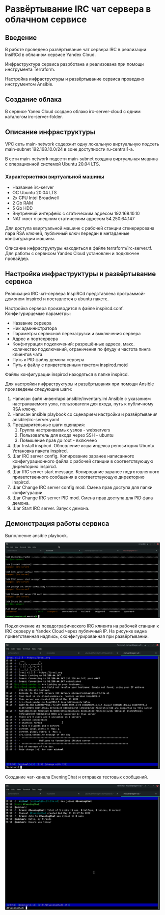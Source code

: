 # Развёртывание IRC чат сервера в облачном сервисе

## Введение

В работе проведено развёртывание чат сервера IRC в реализации InsiRCd в облачном сервисе Yandex Cloud.

Инфраструктура сервиса разрботана и реализована при помощи инструмента Terraform.

Настройка инфраструктуры и развёртывание сервиса проведено инструментом Ansible.

## Создание облака

В сервисе Yanex Cloud создано облако irc-server-cloud c одним каталогом irc-server-folder.

## Описание инфраструктуры

VPC сеть main-network содержит одну локальную виртуальную подсеть main-subnet 192.168.10.0/24 в зоне доступности ru-central1-a.

В сети main-network подсети main-subnet создана виртуальная машина с операционной системой Ubuntu 20.04 LTS.

### Характеристики виртуальной машины
- Название irc-server
- OC Ubuntu 20.04 LTS
- 2x CPU Intel Broadwell
- 2 Gb RAM
- 5 Gb HDD
- Внутренний интерфейс с статическим адресом 192.168.10.10
- NAT мост с внешним статическим адресом 54.250.64.147

Для доступа квиртуальной машине с рабочей станции сгенерирована пара RSA ключей, публичный ключ передан в метаданные конфигурации машины.

Описание инфраструктуры находиться в файле terraform/irc-server.tf. Для работы с сервисом Yandex Cloud установлен и подключен провайдер.

## Настройка инфраструктуры и развёртывание сервиса

Реализация IRC чат-сервера InspiRCd представлена программой-демоном inspircd и поставлется в ubuntu пакете.

Настройка сервера производится в файле inspircd.conf. Конфигурирцемые параметры:
- Название сервера
- Ник администратора
- Параметры сервисной перезагрузки и выключения сервера
- Адрес и портсервера
- Конфигурация подключений: разрешённые адреса, макс. количество подключений, ограничения по флуду и частота пинга клиентов чата.
- Путь к PID файлу демона сервера
- Путь к файлу с приветственным текстом inspircd.motd

Файлы конфигурации inspircd находяться в папке inspircd.

Для настройки инфраструктуры и развёртывания при помощи Ansible произведены следующие шаги:

1. Написан файл инвентаря ansible/inventary.ini Ansible с указанием настраиваемого узла, пользователя для входа, путь к публичному RSA ключу.
2. Написан ansible playbook со сценарием настройки и развёртывания ansible/irc-server.yaml
3. Предварительные шаги сценария:
    1. Группа настраиваемых узлов - webservers
    2. Пользователь для входа через SSH - ubuntu
    3. Повышение прав до root - включено
4. Шаг Install inspircd. Обновление кэша индекса репозитория Ubuntu. Установка пакета inspircd.
5. Шаг IRC server config. Копирование заранее написанного конфигурационного файла с рабочей станции в соответствующую директорию inspircd.
6. Шаг IRC server start message. Копирование заранее подготовленного приветственного сообщения в соответствующую директорию inspircd.
7. Шаг Change IRC server config mod. Смена прав доступа для папки конфигурации.
8. Шаг Change IRC server PID mod.  Смена прав доступа для PID фала демона.
9. Шаг Start IRC server. Запуск демона.

## Демонстрация работы сервиса

Выполнение ansible playbook.

![](img/Ansible.png "Рисунок 1. Выполнение ansible playbook")

Подключение из псевдографического IRC клиента на рабочей станции к IRC серверу в Yandex Cloud через публичный IP. На рисунке видна приветственная надпись, сконфигурированная при развёртывании.

![](img/IRSSI-Wellcome.png "Рисунок 2. Подключение к IRC серверу")

Создание чат-канала EveningChat и отправка тестовых сообщений.

![](img/IRSSI-EveningChat.png "Рисунок 3. Подключение к чат-каналу и отправка сообщений")
